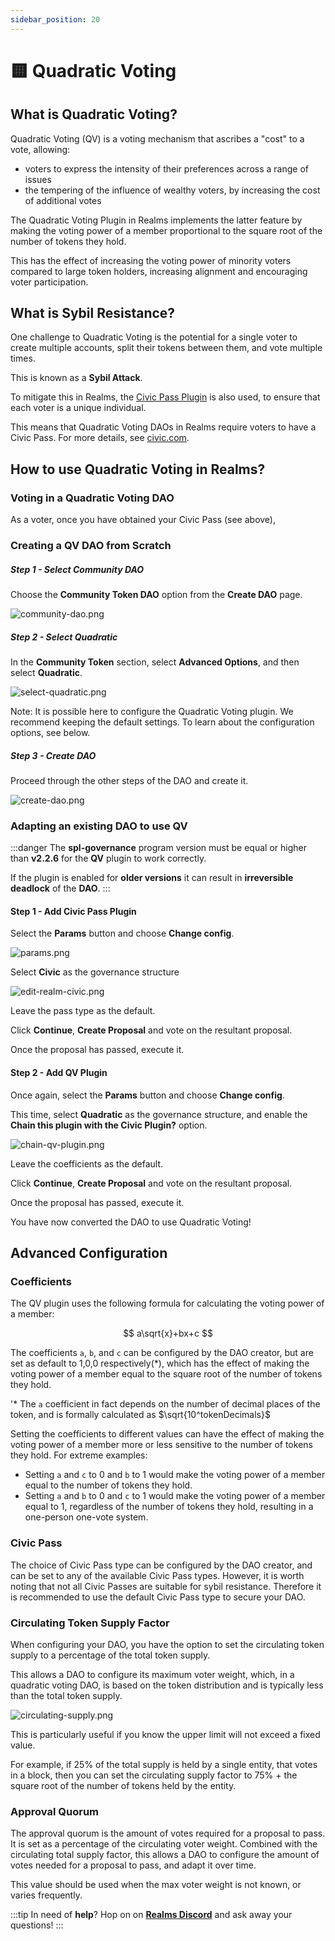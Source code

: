 ```yaml
---
sidebar_position: 20
---
```


# 🟨 Quadratic Voting

## What is Quadratic Voting?

Quadratic Voting (QV) is a voting mechanism that ascribes a "cost" to a vote, allowing:
- voters to express the intensity of their preferences across a range of issues
- the tempering of the influence of wealthy voters, by increasing the cost of additional votes

The Quadratic Voting Plugin in Realms implements the latter feature by making the voting power of a
member proportional to the square root of the number of tokens they hold. 

This has the effect of increasing the voting power of minority voters compared to large token holders,
increasing alignment and encouraging voter participation.

## What is Sybil Resistance?

One challenge to Quadratic Voting is the potential for a single voter to create multiple accounts, split their
tokens between them, and vote multiple times.

This is known as a **Sybil Attack**.

To mitigate this in Realms, the [Civic Pass Plugin](civic.md) is also used, to ensure that each voter is a unique individual.

This means that Quadratic Voting DAOs in Realms require voters to have a Civic Pass. For more details, see [civic.com](https://civic.com).

## How to use Quadratic Voting in Realms?

### Voting in a Quadratic Voting DAO

As a voter, once you have obtained your Civic Pass (see above), 

### Creating a QV DAO from Scratch

##### Step 1 - Select Community DAO

Choose the **Community Token DAO** option from the **Create DAO** page.

![community-dao.png](QV%2Fcommunity-dao.png)

##### Step 2 - Select Quadratic

In the **Community Token** section, select **Advanced Options**,
and then select **Quadratic**.

![select-quadratic.png](QV%2Fselect-quadratic.png)

Note: It is possible here to configure the Quadratic Voting plugin. We recommend keeping the default settings.
To learn about the configuration options, see below.

##### Step 3 - Create DAO

Proceed through the other steps of the DAO and create it.

![create-dao.png](QV%2Fcreate-dao.png)

### Adapting an existing DAO to use QV

:::danger
The **spl-governance** program version must be equal or higher than **v2.2.6** for the **QV** plugin to work correctly.

If the plugin is enabled for **older versions** it can result in **irreversible deadlock** of the **DAO**.
:::


#### Step 1 - Add Civic Pass Plugin

Select the **Params** button and choose **Change config**.

![params.png](QV%2Fparams.png)

Select **Civic** as the governance structure

![edit-realm-civic.png](QV%2Fedit-realm-civic.png)

Leave the pass type as the default.

Click **Continue**, **Create Proposal** and vote on the resultant proposal.

Once the proposal has passed, execute it.

#### Step 2 - Add QV Plugin

Once again, select the **Params** button and choose **Change config**.

This time, select **Quadratic** as the governance structure, and enable the
**Chain this plugin with the Civic Plugin?** option.

![chain-qv-plugin.png](QV%2Fchain-qv-plugin.png)

Leave the coefficients as the default.

Click **Continue**, **Create Proposal** and vote on the resultant proposal.

Once the proposal has passed, execute it.

You have now converted the DAO to use Quadratic Voting!

## Advanced Configuration

### Coefficients

The QV plugin uses the following formula for calculating the voting power of a member:

$$
a\sqrt{x}+bx+c
$$

The coefficients `a`, `b`, and `c` can be configured by the DAO creator, but are set as default to 1,0,0 respectively(*),
which has the effect of making the voting power of a member equal to the square root of the number of tokens they hold.

'* The `a` coefficient in fact depends on the number of decimal places of the token, and is formally calculated as $\sqrt{10^tokenDecimals}$

Setting the coefficients to different values can have the effect of making the voting power of a member more or less sensitive to the number of tokens they hold.
For extreme examples:

- Setting `a` and `c` to 0 and `b` to 1 would make the voting power of a member equal to the number of tokens they hold.
- Setting `a` and `b` to 0 and `c` to 1 would make the voting power of a member equal to 1,
regardless of the number of tokens they hold, resulting in a one-person one-vote system.

### Civic Pass

The choice of Civic Pass type can be configured by the DAO creator, and can be set to any of the available Civic Pass types.
However, it is worth noting that not all Civic Passes are suitable for sybil resistance. Therefore it is recommended to 
use the default Civic Pass type to secure your DAO.

### Circulating Token Supply Factor

When configuring your DAO, you have the option to set the circulating token supply to a percentage of the total
token supply.

This allows a DAO to configure its maximum voter weight, which, in a quadratic voting DAO, is based on the
token distribution and is typically less than the total token supply.

![circulating-supply.png](QV/circulating-supply.png)

This is particularly useful if you know the upper limit will not exceed a fixed value.

For example, if 25% of the total supply is held by a single entity, that votes in a block, then
you can set the circulating supply factor to 75% + the square root of the number of tokens held by the entity.

### Approval Quorum

The approval quorum is the amount of votes required for a proposal to pass. It is set as a percentage of the circulating
voter weight. Combined with the circulating total supply factor, this allows a DAO to configure the amount of votes
needed for a proposal to pass, and adapt it over time.

This value should be used when the max voter weight is not known, or varies frequently.

:::tip
In need of **help**? Hop on on [**Realms Discord**](https://discord.com/invite/VsPbrK2hJk) and ask away your questions!
:::